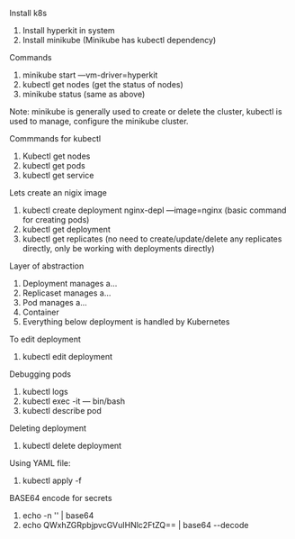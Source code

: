 Install k8s
1. Install hyperkit in system
2. Install minikube (Minikube has kubectl dependency)

Commands
1. minikube start —vm-driver=hyperkit
2. kubectl get nodes (get the status of nodes)
3. minikube status (same as above) 

Note: minikube is generally used to create or delete the cluster, kubectl is used to manage, configure the minikube cluster.


Commmands for kubectl
1. Kubectl get nodes
2. kubectl get pods
3. kubectl get service

Lets create an nigix image
1. kubectl create deployment nginx-depl —image=nginx (basic command for creating pods)
2. kubectl get deployment
3. kubectl get replicates (no need to create/update/delete any replicates directly, only be working with deployments directly)

Layer of abstraction
1. Deployment manages a…
2. Replicaset manages a…
3. Pod manages a…
4. Container
5. Everything below deployment is handled by Kubernetes

To edit deployment
1. kubectl edit deployment <name>

Debugging pods
1. kubectl logs <pod name>
2. kubectl exec -it <pod name> — bin/bash
3. kubectl describe pod <pod name>

Deleting deployment
1. kubectl delete deployment <deployment name>

Using YAML file:
1. kubectl apply -f <filename>

BASE64 encode for secrets
1. echo -n '<secret>' | base64
2. echo QWxhZGRpbjpvcGVuIHNlc2FtZQ== | base64 --decode
